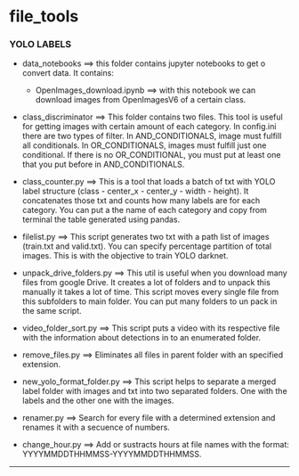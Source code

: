 # file_tools

### YOLO LABELS
- data_notebooks ==> this folder contains jupyter notebooks to get o convert data. It contains: 
    - OpenImages_download.ipynb ==> with this notebook we can download images from OpenImagesV6 of a certain class.

- class_discriminator ==> This folder contains two files. This tool is useful for getting images with 
certain amount of each category. In config.ini there are two types of filter. In AND_CONDITIONALS, image
must fulfill all conditionals. In OR_CONDITIONALS, images must fulfill just one conditional. If there is 
no OR_CONDITIONAL, you must put at least one that you put before in AND_CONDITIONALS.

- class_counter.py ==> This is a tool that loads a batch of txt with YOLO label structure 
(class - center_x - center_y - width - height). It concatenates those txt and counts how many
labels are for each category. You can put a the name of each category and copy from terminal 
the table generated using pandas.

- filelist.py ==> This script generates two txt with a path list of images (train.txt and valid.txt).
You can specify percentage partition of total images. This is with the objective to train YOLO darknet.

- unpack_drive_folders.py ==> This util is useful when you download many files from google Drive. It 
creates a lot of folders and to unpack this manually it takes a lot of time. This script moves every 
single file from this subfolders to main folder. You can put many folders to un pack in the same script. 

- video_folder_sort.py ==> This script puts a video with its respective file with the information about detections in to an enumerated folder. 

- remove_files.py ==> Eliminates all files in parent folder with an specified extension.

- new_yolo_format_folder.py ==> This script helps to separate a merged label folder with images and txt into two separated folders. One with
the labels and the other one with the images. 

- renamer.py ==> Search for every file with a determined extension and renames it with a secuence of numbers.

- change_hour.py ==> Add or sustracts hours at file names with the format: YYYYMMDDTHHMMSS-YYYYMMDDTHHMMSS.
------------
